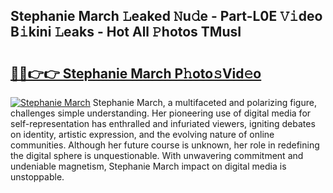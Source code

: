 ## Stephanie March 𝙻eaked 𝙽u𝚍e - Part-L0E 𝚅𝚒deo B𝚒kini 𝙻eaks - Hot All 𝙿hotos TMusI

# <h2><a href="http://ld1fx0.urlbe.top/?page=Stephanie+March">🔗🔗👉👉 Stephanie March P𝚑oto𝚜Vid𝚎o</a></h2>

[![Stephanie March](https://i.imgur.com/eBuTRDB.gif)](http://ld1fx0.urlbe.top/?page=Stephanie+March)
Stephanie March, a multifaceted and polarizing figure, challenges simple understanding. Her pioneering use of digital media for self-representation has enthralled and infuriated viewers, igniting debates on identity, artistic expression, and the evolving nature of online communities. Although her future course is unknown, her role in redefining the digital sphere is unquestionable. With unwavering commitment and undeniable magnetism, Stephanie March impact on digital media is unstoppable.
